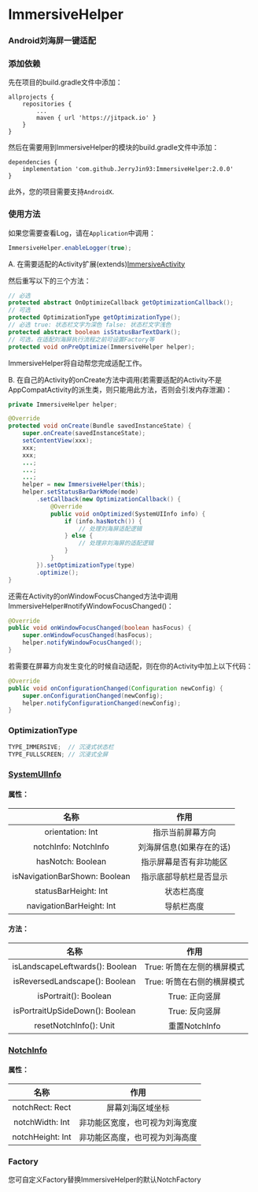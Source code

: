 # ImmersiveHelper
### Android刘海屏一键适配



### 添加依赖

先在项目的build.gradle文件中添加：

```
allprojects {
	repositories {
		...
		maven { url 'https://jitpack.io' }
	}
}
```



然后在需要用到ImmersiveHelper的模块的build.gradle文件中添加：

```
dependencies {
	implementation 'com.github.JerryJin93:ImmersiveHelper:2.0.0'
}
```

此外，您的项目需要支持`AndroidX`.

### 使用方法

如果您需要查看Log，请在`Application`中调用：

```java
ImmersiveHelper.enableLogger(true);
```

A. 在需要适配的Activity扩展(extends)[ImmersiveActivity](../helper/src/main/java/com/jerryjin/kit/ImmersiveActivity.java)

然后重写以下的三个方法：

```java
// 必选
protected abstract OnOptimizeCallback getOptimizationCallback();
// 可选
protected OptimizationType getOptimizationType();
// 必选 true: 状态栏文字为深色 false: 状态栏文字浅色
protected abstract boolean isStatusBarTextDark();
// 可选，在适配刘海屏执行流程之前可设置Factory等
protected void onPreOptimize(ImmersiveHelper helper);
```

ImmersiveHelper将自动帮您完成适配工作。

B. 在自己的Activity的onCreate方法中调用(若需要适配的Activity不是AppCompatActivity的派生类，则只能用此方法，否则会引发内存泄漏)：

```java
private ImmersiveHelper helper;

@Override
protected void onCreate(Bundle savedInstanceState) {
    super.onCreate(savedInstanceState);
    setContentView(xxx);
    xxx;
    xxx;
    ...;
    ...;
    ...;
    helper = new ImmersiveHelper(this);
    helper.setStatusBarDarkMode(mode)
        .setCallback(new OptimizationCallback() {
            @Override
            public void onOptimized(SystemUIInfo info) {
                if (info.hasNotch()) {
                    // 处理刘海屏适配逻辑
                } else {
                    // 处理非刘海屏的适配逻辑
                }
            }
        }).setOptimizationType(type)
        .optimize();
}
```

还需在Activity的onWindowFocusChanged方法中调用ImmersiveHelper#notifyWindowFocusChanged()：

```java
@Override
public void onWindowFocusChanged(boolean hasFocus) {
    super.onWindowFocusChanged(hasFocus);
    helper.notifyWindowFocusChanged();
}
```

若需要在屏幕方向发生变化的时候自动适配，则在你的Activity中加上以下代码：

```java
@Override
public void onConfigurationChanged(Configuration newConfig) {
    super.onConfigurationChanged(newConfig);
    helper.notifyConfigurationChanged(newConfig);
}
```



### OptimizationType

```java
TYPE_IMMERSIVE;  // 沉浸式状态栏
TYPE_FULLSCREEN; // 沉浸式全屏
```



### [SystemUIInfo](../helper/src/main/java/com/jerryjin/kit/model/SystemUIInfo.java)

#### 属性：

|             名称              |           作用           |
| :---------------------------: | :----------------------: |
|       orientation: Int        |     指示当前屏幕方向     |
|     notchInfo: NotchInfo      | 刘海屏信息(如果存在的话) |
|       hasNotch: Boolean       |  指示屏幕是否有非功能区  |
| isNavigationBarShown: Boolean |  指示底部导航栏是否显示  |
|     statusBarHeight: Int      |        状态栏高度        |
|   navigationBarHeight: Int    |        导航栏高度        |

#### 方法：

|              名称               |            作用            |
| :-----------------------------: | :------------------------: |
| isLandscapeLeftwards(): Boolean | True: 听筒在左侧的横屏模式 |
| isReversedLandscape(): Boolean  | True: 听筒在右侧的横屏模式 |
|      isPortrait(): Boolean      |       True: 正向竖屏       |
| isPortraitUpSideDown(): Boolean |       True: 反向竖屏       |
|     resetNotchInfo(): Unit      |       重置NotchInfo        |



### [NotchInfo](../helper/src/main/java/com/jerryjin/kit/model/NotchInfo.java)

#### 属性：

|       名称       |              作用              |
| :--------------: | :----------------------------: |
| notchRect: Rect  |        屏幕刘海区域坐标        |
| notchWidth: Int  | 非功能区宽度，也可视为刘海宽度 |
| notchHeight: Int | 非功能区高度，也可视为刘海高度 |



### Factory

您可自定义Factory替换ImmersiveHelper的默认NotchFactory